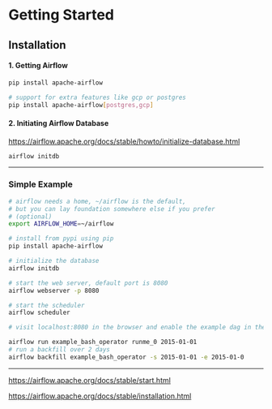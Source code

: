 # Getting Started

## Installation

#### 1. Getting Airflow

```bash
pip install apache-airflow

# support for extra features like gcp or postgres
pip install apache-airflow[postgres,gcp]
```

#### 2. Initiating Airflow Database

https://airflow.apache.org/docs/stable/howto/initialize-database.html

```bash
airflow initdb
```

---

### Simple Example

```bash
# airflow needs a home, ~/airflow is the default,
# but you can lay foundation somewhere else if you prefer
# (optional)
export AIRFLOW_HOME=~/airflow

# install from pypi using pip
pip install apache-airflow

# initialize the database
airflow initdb

# start the web server, default port is 8080
airflow webserver -p 8080

# start the scheduler
airflow scheduler

# visit localhost:8080 in the browser and enable the example dag in the home page
```

```bash
airflow run example_bash_operator runme_0 2015-01-01
# run a backfill over 2 days
airflow backfill example_bash_operator -s 2015-01-01 -e 2015-01-0
```

---

https://airflow.apache.org/docs/stable/start.html

https://airflow.apache.org/docs/stable/installation.html
